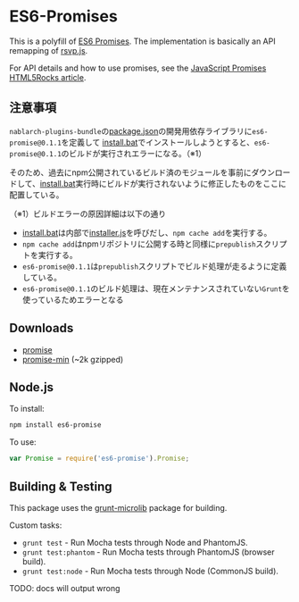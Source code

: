 # ES6-Promises

This is a polyfill of [ES6 Promises](https://github.com/domenic/promises-unwrapping). The implementation is basically an API remapping of [rsvp.js](https://github.com/tildeio/rsvp.js).

For API details and how to use promises, see the <a href="http://www.html5rocks.com/en/tutorials/es6/promises/">JavaScript Promises HTML5Rocks article</a>.

## 注意事項

`nablarch-plugins-bundle`の[package.json](../../package.json)の開発用依存ライブラリに`es6-promise@0.1.1`を定義して [install.bat](../../bin/install.bat)でインストールしようとすると、`es6-promise@0.1.1`のビルドが実行されエラーになる。（※1）

そのため、過去にnpm公開されているビルド済のモジュールを事前にダウンロードして、[install.bat](../../bin/install.bat)実行時にビルドが実行されないように修正したものをここに配置している。

（※1）ビルドエラーの原因詳細は以下の通り

* [install.bat](../../bin/install.bat)は内部で[installer.js](../../node_modules/nablarch-dev-tool-installer/bin/installer.js)を呼びだし、`npm cache add`を実行する。
* `npm cache add`はnpmリポジトリに公開する時と同様に`prepublish`スクリプトを実行する。
* `es6-promise@0.1.1`は`prepublish`スクリプトでビルド処理が走るように定義している。
* `es6-promise@0.1.1`のビルド処理は、現在メンテナンスされていない`Grunt`を使っているためエラーとなる


## Downloads

* [promise](http://s3.amazonaws.com/es6-promises/promise-0.1.1.js)
* [promise-min](http://s3.amazonaws.com/es6-promises/promise-0.1.1.min.js) (~2k gzipped)

## Node.js

To install:

```sh
npm install es6-promise
```

To use:

```js
var Promise = require('es6-promise').Promise;
```

## Building & Testing

This package uses the [grunt-microlib](https://github.com/thomasboyt/grunt-microlib) package for building.

Custom tasks:

* `grunt test` - Run Mocha tests through Node and PhantomJS.
* `grunt test:phantom` - Run Mocha tests through PhantomJS (browser build).
* `grunt test:node` - Run Mocha tests through Node (CommonJS build).

TODO: docs will output wrong
